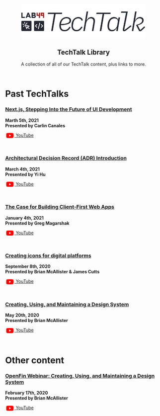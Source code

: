 <p align=center>
  <img src=".github/tech-talk-logo.png" width="400" />
</p>

<h2 align=center>TechTalk Library</h2>
<p align=center>A collection of all of our TechTalk content, plus links to more.</p>

<br />

# Past TechTalks

### [Next.js, Stepping Into the Future of UI Development](https://github.com/lab49/tech-talk-nextjs-future-of-ui-development)

**Marth 5th, 2021**  
**Presented by Carlin Canales**

[<img src=".github/youtube.png" width="30" valign="middle"> YouTube](https://youtu.be/F2JifPQVdkw)

<br />

### [Architectural Decision Record (ADR) Introduction](https://github.com/lab49/tech-talk-adr-introduction)

**March 4th, 2021**  
**Presented by Yi Hu**

[<img src=".github/youtube.png" width="30" valign="middle"> YouTube](https://youtu.be/t3JdHmUmXTY)

<br />

### [The Case for Building Client-First Web Apps](https://github.com/lab49/tech-talk-case-for-client-first-apps)

**January 4th, 2021**  
**Presented by Greg Magarshak**

[<img src=".github/youtube.png" width="30" valign="middle"> YouTube](https://youtu.be/yKPKuH6YCTc)

<br />

### [Creating icons for digital platforms](https://github.com/lab49/tech-talk-creating-icons-for-digital-platforms)

**September 8th, 2020**  
**Presented by Brian McAllister & James Cutts**

[<img src=".github/youtube.png" width="30" valign="middle"> YouTube](https://youtu.be/nRzPi7Vh_qI)

<br />

### [Creating, Using, and Maintaining a Design System](https://github.com/lab49/tech-talk-design-systems)

**May 20th, 2020**  
**Presented by Brian McAllister**

[<img src=".github/youtube.png" width="30" valign="middle"> YouTube](https://youtu.be/F2JifPQVdkw)

<br />

# Other content

### [OpenFin Webinar: Creating, Using, and Maintaining a Design System](https://github.com/lab49/openfin-webinar-creating-using-maintaining-design-systems)

**February 17th, 2020**  
**Presented by Brian McAllister**

[<img src=".github/youtube.png" width="30" valign="middle"> YouTube](https://www.youtube.com/watch?v=gQ8_PU_iGOU&t=1s)
